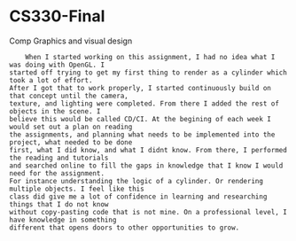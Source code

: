 # CS330-Final
Comp Graphics and visual design



        When I started working on this assignment, I had no idea what I was doing with OpenGL. I 
    started off trying to get my first thing to render as a cylinder which took a lot of effort.
    After I got that to work properly, I started continuously build on that concept until the camera,
    texture, and lighting were completed. From there I added the rest of objects in the scene. I 
    believe this would be called CD/CI. At the begining of each week I would set out a plan on reading
    the assignments, and planning what needs to be implemented into the project, what needed to be done
    first, what I did know, and what I didnt know. From there, I performed the reading and tutorials 
    and searched online to fill the gaps in knowledge that I know I would need for the assignment. 
    For instance understanding the logic of a cylinder. Or rendering multiple objects. I feel like this
    class did give me a lot of confidence in learning and researching things that I do not know 
    without copy-pasting code that is not mine. On a professional level, I have knowledge in something
    different that opens doors to other opportunities to grow.
